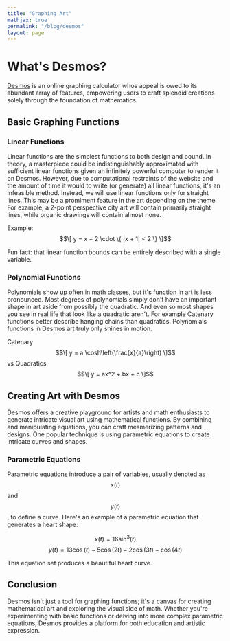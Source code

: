 ```yaml
---
title: "Graphing Art"
mathjax: true
permalink: "/blog/desmos"
layout: page
---
```


# What's Desmos?

[Desmos](https://www.desmos.com/calculator) is an online graphing calculator whos appeal is owed to its abundant array of features, empowering users to craft splendid creations solely through the foundation of mathematics.

## Basic Graphing Functions

### Linear Functions

Linear functions are the simplest functions to both design and bound. In theory, a masterpiece could be indistinguishably approximated with sufficient linear functions given an infinitely powerful computer to render it on Desmos. However, due to computational restraints of the website and the amount of time it would to write (or generate) all linear functions, it's an infeasible method. Instead, we will use linear functions only for straight lines. This may be a promiment feature in the art depending on the theme. For example, a 2-point perspective city art will contain primarily straight lines, while organic drawings will contain almost none. 


Example:
$$\[ y = x + 2 \cdot \{ |x + 1| < 2 \} \]$$

Fun fact: that linear function bounds can be entirely described with a single variable.

### Polynomial Functions

Polynomials show up often in math classes, but it's function in art is less pronounced. Most degrees of polynomials simply don't have an important shape in art aside from possibly the quadratic. And even so most shapes you see in real life that look like a quadratic aren't. For example Catenary functions better describe hanging chains than quadratics. Polynomials functions in Desmos art truly only shines in motion. 

Catenary
$$\[ y = a \cosh\left(\frac{x}{a}\right) \]$$ vs 
Quadratics
$$\[ y = ax^2 + bx + c \]$$


## Creating Art with Desmos

Desmos offers a creative playground for artists and math enthusiasts to generate intricate visual art using mathematical functions. By combining and manipulating equations, you can craft mesmerizing patterns and designs. One popular technique is using parametric equations to create intricate curves and shapes.

### Parametric Equations

Parametric equations introduce a pair of variables, usually denoted as $$x(t)$$ and $$y(t)$$, to define a curve. Here's an example of a parametric equation that generates a heart shape:

$$x(t) = 16 \sin^3(t)$$
$$y(t) = 13 \cos(t) - 5 \cos(2t) - 2 \cos(3t) - \cos(4t)$$

This equation set produces a beautiful heart curve.

## Conclusion

Desmos isn't just a tool for graphing functions; it's a canvas for creating mathematical art and exploring the visual side of math. Whether you're experimenting with basic functions or delving into more complex parametric equations, Desmos provides a platform for both education and artistic expression.
